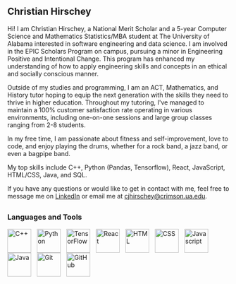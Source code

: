 ## Christian Hirschey

Hi! I am Christian Hirschey, a National Merit Scholar and a 5-year Computer Science and Mathematics Statistics/MBA student at The University of Alabama interested in software engineering and data science. I am involved in the EPIC Scholars Program on campus, pursuing a minor in Engineering Positive and Intentional Change. This program has enhanced my understanding of how to apply engineering skills and concepts in an ethical and socially conscious manner.

Outside of my studies and programming, I am an ACT, Mathematics, and History tutor hoping to equip the next generation with the skills they need to thrive in higher education. Throughout my tutoring, I've managed to maintain a 100% customer satisfaction rate operating in various environments, including one-on-one sessions and large group classes ranging from 2-8 students.

In my free time, I am passionate about fitness and self-improvement, love to code, and enjoy playing the drums, whether for a rock band, a jazz band, or even a bagpipe band.

My top skills include C++, Python (Pandas, Tensorflow), React, JavaScript, HTML/CSS, Java, and SQL.

If you have any questions or would like to get in contact with me, feel free to message me on [LinkedIn](https://www.linkedin.com/in/christianhirschey/) or email me at cjhirschey@crimson.ua.edu.

##

### Languages and Tools

<img align="left" alt="C++" width="54px" style="padding-right:10px;" src="https://cdn.jsdelivr.net/gh/devicons/devicon@latest/icons/cplusplus/cplusplus-original.svg" />
<img align="left" alt="Python" width="54px" style="padding-right:10px;" src="https://cdn.jsdelivr.net/gh/devicons/devicon@latest/icons/python/python-original.svg" />
<img align="left" alt="TensorFlow" width="54px" style="padding-right:10px;" src="https://cdn.jsdelivr.net/gh/devicons/devicon@latest/icons/tensorflow/tensorflow-original.svg" />
<img align="left" alt="React" width="54px" style="padding-right:10px;" src="https://cdn.jsdelivr.net/gh/devicons/devicon@latest/icons/react/react-original.svg" />
<img align="left" alt="HTML" width="54px" style="padding-right:10px;" src="https://cdn.jsdelivr.net/gh/devicons/devicon@latest/icons/html5/html5-original.svg" />
<img align="left" alt="CSS" width="54px" style="padding-right:10px;" src="https://cdn.jsdelivr.net/gh/devicons/devicon@latest/icons/css3/css3-original.svg" />
<img align="left" alt="Javascript" width="54px" style="padding-right:10px;" src="https://cdn.jsdelivr.net/gh/devicons/devicon@latest/icons/javascript/javascript-original.svg" />
<img align="left" alt="Java" width="54px" style="padding-right:10px;" src="https://cdn.jsdelivr.net/gh/devicons/devicon@latest/icons/java/java-original.svg" />
<img align="left" alt="Git" width="54px" style="padding-right:10px;" src="https://cdn.jsdelivr.net/gh/devicons/devicon@latest/icons/git/git-original.svg" />
<img align="left" alt="GitHub" width="54px" style="padding-right:10px;" src="https://cdn.jsdelivr.net/gh/devicons/devicon@latest/icons/github/github-original.svg" />
